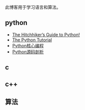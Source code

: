 ﻿此博客用于学习语言和算法。

## python

- [The Hitchhiker’s Guide to Python!](http://docs.python-guide.org/en/latest)
- [The Python Tutorial](https://docs.python.org/2/tutorial/index.html)
- [Python核心编程](https://book.douban.com/subject/3112503)
- [Python源码剖析](https://book.douban.com/subject/3117898)

## c

## c++

## 算法